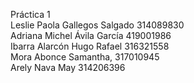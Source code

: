 Práctica 1  
Leslie Paola Gallegos Salgado 314089830  
Adriana Michel Ávila García 419001986  
Ibarra Alarcón Hugo Rafael 316321558  
Mora Abonce Samantha, 317010945  
Arely Nava May 314206396  
